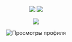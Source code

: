 <p align="center">
  <img src="https://github-readme-stats.vercel.app/api?username=MaybePritz&show_icons=true&hide_title=true&hide_border=true&theme=transparent&card_width=400" />
  <img src="https://github-readme-stats.vercel.app/api/top-langs/?username=MaybePritz&layout=compact&hide_border=true&theme=transparent&card_width=300" />
</p>

<p align="center">
  <img src="https://streak-stats.demolab.com?user=MaybePritz&theme=transparent&hide_border=true" />
</p>

<p align="center">
  <img src="https://komarev.com/ghpvc/?username=MaybePritz&color=blueviolet&style=flat-square" alt="Просмотры профиля" />
</p>
